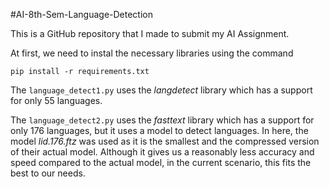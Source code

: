 #AI-8th-Sem-Language-Detection

This is a GitHub repository that I made to submit my AI Assignment. 

At first, we need to instal the necessary libraries using the command 
```
pip install -r requirements.txt
```

The `language_detect1.py` uses the _langdetect_ library which has a support for only 55 languages.

The `language_detect2.py` uses the _fasttext_ library which has a support for only 176 languages, but it uses a model to detect languages. In here, the model _lid.176.ftz_ was used as it is the smallest and the compressed version of their actual model. Although it gives us a reasonably less accuracy and speed compared to the actual model, in the current scenario, this fits the best to our needs.
